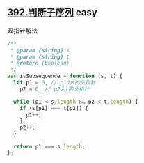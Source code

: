 ## [392.判断子序列](https://leetcode.cn/problems/is-subsequence/) <Badge type="success">easy</Badge>

双指针解法

```js
/**
 * @param {string} s
 * @param {string} t
 * @return {boolean}
 */
var isSubsequence = function (s, t) {
  let p1 = 0, // p1为s的头指针
    p2 = 0; // p2为t的头指针

  while (p1 < s.length && p2 < t.length) {
    if (s[p1] === t[p2]) {
      p1++;
    }
    p2++;
  }

  return p1 === s.length;
};
```
